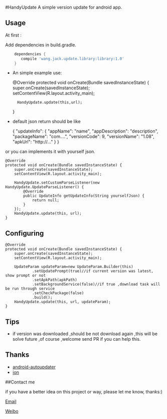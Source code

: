 #HandyUpdate
A simple version update for android app.

## Usage

At first :

Add dependencies in build.gradle.

```groovy
	dependencies {
	   compile 'wang.jack.update.library:library:1.0'
	}
```

- An simple example use:

    @Override
    protected void onCreate(Bundle savedInstanceState) {
        super.onCreate(savedInstanceState);
        setContentView(R.layout.activity_main);

        HandyUpdate.update(this,url);
    }  

- default json return should be like

    {
        "updateInfo": {
            "appName": "name",
            "appDescription": "description",
            "packageName": "com....",
            "versionCode": 9,
            "versionName": "1.08",
            "apkUrl": "http://..."
            }
    }
    
 or you can implements it with yourself json.

    @Override
    protected void onCreate(Bundle savedInstanceState) {
        super.onCreate(savedInstanceState);
        setContentView(R.layout.activity_main);

        HandyUpdate.setCustomParseListener(new HandyUpdate.UpdateParseListener() {
            @Override
            public UpdateInfo getUpdateInfo(String yourselfJson) {
                return null;
            }
        });
        HandyUpdate.update(this, url);
    }

    
## Configuring

    @Override
    protected void onCreate(Bundle savedInstanceState) {
        super.onCreate(savedInstanceState);
        setContentView(R.layout.activity_main);

        UpdateParam updateParam=new UpdateParam.Builder(this)
                .setUpdatePrompt(true)//if current version was latest, show prompt or not
                .setApkPath(apkPath)
                .setBackgroundService(false)//if true ,download task will be run through service
                .setCheckPackage(false)
                .build();
        HandyUpdate.update(this, url, updateParam);
    }

    
## Tips 

- if version was downloaded ,should be not download again ,this will be solve future ,of course ,welcome send PR if you can help this.

## Thanks
- [android-autoupdater](https://github.com/SnowdreamFramework/android-autoupdater)
- [ion](https://github.com/koush/ion)

##Contact me

 if you have a better idea on this project or way, please let me know, thanks:)

[Email](mailto:81813780@qq.com)

[Weibo](http://weibo.com/601265161)
